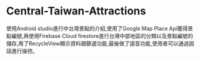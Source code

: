# Central-Taiwan-Attractions
使用Android studio進行中台灣景點的介紹,使用了Google Map Place Api獲得景點編號,再使用Firebase Cloud firestore進行台灣中部地區的分類以及景點編號的儲存,用了RecycleView顯示資料跟篩選功能,最後做了語音功能,使用者可以通過說話進行操控。
